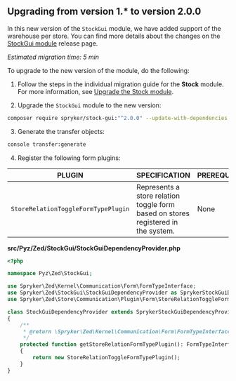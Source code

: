 

## Upgrading from version 1.* to version 2.0.0

In this new version of the `StockGui` module, we have added support of the warehouse per store. You can find more details about the changes on the [StockGui module](https://github.com/spryker/stock-gui/releases) release page.

*Estimated migration time: 5 min*

To upgrade to the new version of the module, do the following:

1. Follow the steps in the individual migration guide for the **Stock** module. For more information, see [Upgrade the Stock module](/docs/pbc/all/product-information-management/{{site.version}}/base-shop/install-and-upgrade/upgrade-modules/upgrade-the-stock-module.html#upgrading-from-version-7-to-version-800).

2. Upgrade the `StockGui` module to the new version:

```bash
composer require spryker/stock-gui:"^2.0.0" --update-with-dependencies
```

3. Generate the transfer objects:

```bash
console transfer:generate
```

4. Register the following form plugins:

| PLUGIN | SPECIFICATION | PREREQUISITES | NAMESPACE |
| --- | --- | --- | --- |
| `StoreRelationToggleFormTypePlugin` | Represents a store relation toggle form based on stores registered in the system. | None | `Spryker\Zed\Store\Communication\Plugin\Form` |

**src/Pyz/Zed/StockGui/StockGuiDependencyProvider.php**

```php
<?php

namespace Pyz\Zed\StockGui;

use Spryker\Zed\Kernel\Communication\Form\FormTypeInterface;
use Spryker\Zed\StockGui\StockGuiDependencyProvider as SprykerStockGuiDependencyProvider;
use Spryker\Zed\Store\Communication\Plugin\Form\StoreRelationToggleFormTypePlugin;

class StockGuiDependencyProvider extends SprykerStockGuiDependencyProvider
{
    /**
     * @return \Spryker\Zed\Kernel\Communication\Form\FormTypeInterface
     */
    protected function getStoreRelationFormTypePlugin(): FormTypeInterface
    {
        return new StoreRelationToggleFormTypePlugin();
    }
}
```
